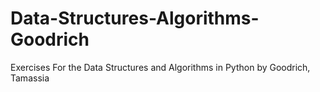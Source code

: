 # Data-Structures-Algorithms-Goodrich
Exercises For the Data Structures and Algorithms in Python by Goodrich, Tamassia
